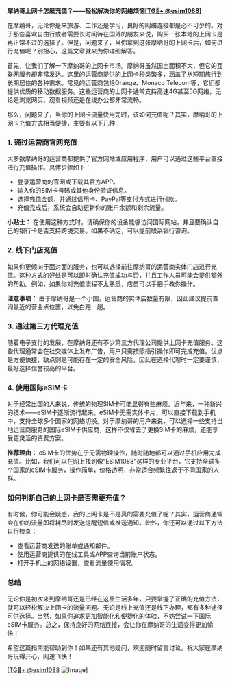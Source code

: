 **摩纳哥上网卡怎麽充值？——轻松解决你的网络烦恼[[TG💪+ @esim1088](https://t.me/s/esim1088)]**

在摩纳哥，无论你是来旅游、工作还是学习，良好的网络连接都是必不可少的。对于那些喜欢自由行或者需要长时间待在国外的朋友来说，购买一张本地的上网卡是再正常不过的选择了。但是，问题来了，当你拿到这张摩纳哥的上网卡后，如何进行充值呢？别担心，这篇文章就来为你详细解答。

首先，让我们了解一下摩纳哥的上网卡市场。摩纳哥虽然国土面积不大，但它的互联网服务却非常发达。这里的运营商提供的上网卡种类繁多，涵盖了从短期旅行到长期居住的各种需求。常见的运营商包括Orange、Monaco Telecom等，它们都提供优质的移动数据服务。这些运营商的上网卡通常支持高速4G甚至5G网络，无论是浏览网页、观看视频还是在线办公都非常流畅。

那么，问题来了，当你的上网卡流量快用完时，该如何充值呢？其实，摩纳哥的上网卡充值方式相当便捷，主要有以下几种：

### 1. **通过运营商官网充值**
   大多数摩纳哥的运营商都提供了官方网站或应用程序，用户可以通过这些平台直接进行充值操作。具体步骤如下：
   - 登录运营商的官网或下载其官方APP。
   - 输入你的SIM卡号码或其他身份验证信息。
   - 选择充值金额，并通过信用卡、PayPal等支付方式进行付款。
   - 充值完成后，系统会自动更新你的账户余额和剩余流量。

   **小贴士：** 在使用这种方式时，请确保你的设备能够访问国际网站，并且要确认自己的银行卡是否支持跨境交易。如果不确定，可以提前联系银行咨询。

### 2. **线下门店充值**
   如果你更倾向于面对面的服务，也可以选择前往摩纳哥的运营商实体门店进行充值。这种方式的好处是可以即时确认充值成功与否，并且工作人员可能会提供额外的帮助。例如，如果你对充值流程不太熟悉，店员可以手把手教你操作。

   **注意事项：** 由于摩纳哥是一个小国，运营商的实体店数量有限，因此建议提前查询最近的营业点位置，以免白跑一趟。

### 3. **通过第三方代理充值**
   随着电子支付的发展，在摩纳哥还有不少第三方代理公司提供上网卡充值服务。这些代理通常会在社交媒体上发布广告，用户只需按照指引操作即可完成充值。优点是方便快捷，缺点则是可能存在一定的安全风险，因此在选择代理时一定要谨慎，最好选择信誉较高的平台。

### 4. **使用国际eSIM卡**
   对于经常出国的人来说，传统的物理SIM卡可能显得有些麻烦。近年来，一种新兴的技术——eSIM卡逐渐流行起来。eSIM卡无需实体卡片，可以直接下载到手机中，支持全球多个国家的网络切换。对于摩纳哥的用户来说，可以选择一些支持当地运营商服务的国际eSIM卡供应商，这样不仅省去了更换SIM卡的麻烦，还能享受更灵活的资费方案。

   **推荐理由：** eSIM卡的优势在于无需物理操作，随时随地都可以通过手机应用完成充值。比如，我们可以在网上找到像“ESIM1088”这样的专业平台，它支持全球多个国家的eSIM卡服务，操作简单，价格透明，非常适合频繁往返于不同国家的人群。

### 如何判断自己的上网卡是否需要充值？
有时候，你可能会疑惑，我的上网卡是不是真的需要充值了呢？其实，运营商通常会在你的流量即将耗尽时发送提醒短信或推送通知。此外，你还可以通过以下方法自行检查：
   - 查看运营商发送的账单或通知邮件。
   - 使用运营商提供的在线工具或APP查询当前账户状态。
   - 打开手机上的网络设置，查看流量使用情况。

### 总结
无论你是初次来到摩纳哥还是已经在这里生活多年，只要掌握了正确的充值方法，就可以轻松解决上网卡的流量问题。无论是线上充值还是线下办理，都有多种途径可供选择。当然，如果你追求更加智能化和便捷化的体验，不妨尝试一下国际eSIM卡服务。总之，保持良好的网络连接，会让你在摩纳哥的生活变得更加愉快！

希望这篇指南能帮助到你！如果还有其他疑问，欢迎随时留言讨论。祝大家在摩纳哥玩得开心，网速飞快！

[[TG💪+ @esim1088](https://t.me/s/esim1088) ![Image](https://i.postimg.cc/4NQfJmqS/Snipaste-2025-05-13-00-14-12.png)]
